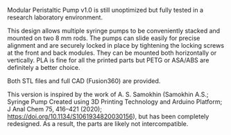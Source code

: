 Modular Peristaltic Pump v1.0 is still unoptimized but fully tested in a research laboratory environment.

This design allows multiple syringe pumps to be conveniently stacked and mounted on two 8 mm rods. The pumps can slide easily for precise alignment and are securely locked in place by tightening the locking screws at the front and back modules. They can be mounted both horizontally or vertically.
PLA is fine for all the printed parts but PETG or ASA/ABS are definitely a better choice.

Both STL files and full CAD (Fusion360) are provided.

This version is inspired by the work of A. S. Samokhin (Samokhin A.S.; Syringe Pump Created using 3D Printing Technology and Arduino Platform; J Anal Chem 75, 416–421 (2020); https://doi.org/10.1134/S1061934820030156), but has been completely redesigned. As a result, the parts are likely not intercompatible.